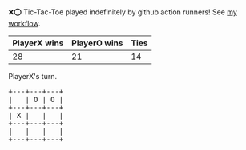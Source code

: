 :x::o: Tic-Tac-Toe played indefinitely by github action runners! See [my workflow](.github/workflows/play.yaml).

|PlayerX wins|PlayerO wins|Ties|
|-|-|-|
|28|21|14|

PlayerX's turn.

<pre>
+---+---+---+
|   | O | O |
+---+---+---+
| X |   |   |
+---+---+---+
|   |   |   |
+---+---+---+
</pre>